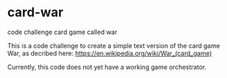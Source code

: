 # card-war
code challenge card game called war

This is a code challenge to create a simple text version of the card game War, as decribed here: https://en.wikipedia.org/wiki/War_(card_game)

Currently, this code does not yet have a working game orchestrator.
